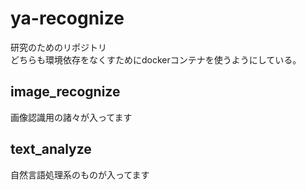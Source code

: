 # ya-recognize
研究のためのリポジトリ  
どちらも環境依存をなくすためにdockerコンテナを使うようにしている。

## image_recognize
画像認識用の諸々が入ってます

## text_analyze
自然言語処理系のものが入ってます

